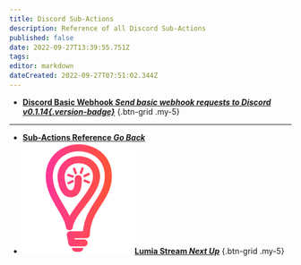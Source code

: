 ```yaml
---
title: Discord Sub-Actions
description: Reference of all Discord Sub-Actions
published: false
date: 2022-09-27T13:39:55.751Z
tags: 
editor: markdown
dateCreated: 2022-09-27T07:51:02.344Z
---
```


- [<i class="mdi mdi-format-letter-case text--discord"></i>**Discord Basic Webhook *Send basic webhook requests to Discord *v0.1.14*{.version-badge}***](/en/Sub-Actions/Disdord/Discord-Basic-Webhook)
{.btn-grid .my-5}

---

- [<i class="mdi mdi-chevron-left"></i>**Sub-Actions Reference *Go Back***](/en/Sub-Actions)
- [<img src="/logos/lumia_stream.png"/>**Lumia Stream *Next Up***](/en/Sub-Actions/Lumia-Stream)
{.btn-grid .my-5}